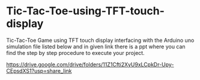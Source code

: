 # Tic-Tac-Toe-using-TFT-touch-display
Tic-Tac-Toe Game using TFT touch display interfacing with the Arduino uno 
simulation file listed below and in given link there is a ppt where you can find the step by step procedure to execute your project.

https://drive.google.com/drive/folders/11Z1Cfti2XyU9xLCpkDr-Upy-CEpsdXS1?usp=share_link
